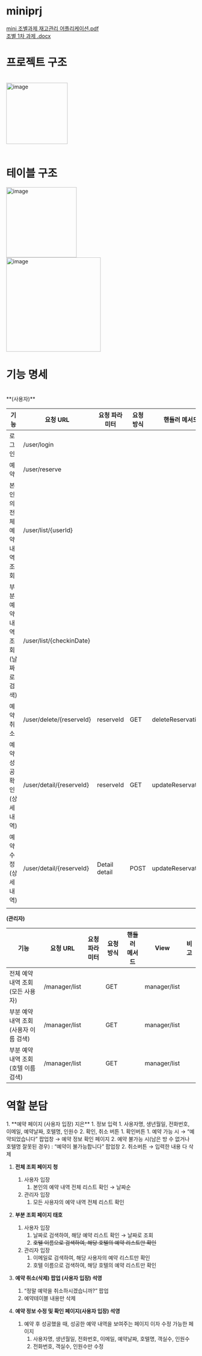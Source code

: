 # miniprj

[mini 조별과제 재고관리 어플리케이션.pdf](https://github.com/gaekobalding/miniprj/files/14881980/2.pdf)<br>
[조별 1차 과제 .docx](https://github.com/gaekobalding/miniprj/files/14881982/1.2._.1.docx)

<h1>프로젝트 구조</h1><br>
<img width="163" alt="image" src="https://github.com/user-attachments/assets/e04c4c27-8e83-481b-80fe-420300407a99"><br>
<br>
<h1>테이블 구조</h1>
<img width="187" alt="image" src="https://github.com/user-attachments/assets/85e05069-3504-4896-9496-1ed1ffe65c04">
<br>
<img width="251" alt="image" src="https://github.com/user-attachments/assets/6c3a087c-2fd8-44b9-968b-8eed6c5f116b">

<h1>기능 명세</h1><br>
**(사용자)**

| 기능 | 요청 URL | 요청 파라미터 | 요청 방식 | 핸들러 메서드 | View(.jsp) | 비고 |
| --- | --- | --- | --- | --- | --- | --- |
| 로그인 | /user/login |  |  |  |  |  |
| 예약 | /user/reserve |  |  |  |  |  |
| 본인의 전체 예약 내역 조회 | /user/list/{userId} |  |  |  | user/list |  |
| 부분 예약 내역 조회(날짜로 검색) | /user/list/{checkinDate} |  |  |  | user/list |  |
| 예약 취소 | /user/delete/{reserveId} | reserveId | GET | deleteReservation() | user/listview |  |
| 예약 성공 확인(상세내역) | /user/detail/{reserveId} | reserveId | GET | updateReservation | user/detail |  |
| 예약 수정(상세내역) | /user/detail/{reserveId} | Detail detail | POST | updateReservation() | user/detail |  |
|  |  |  |  |  |  |  |

**(관리자)**

| 기능 | 요청 URL | 요청 파라미터 | 요청 방식 | 핸들러 메서드 | View | 비고 |
| --- | --- | --- | --- | --- | --- | --- |
| 전체 예약 내역 조회(모든 사용자) | /manager/list |  | GET |  | manager/list |  |
| 부분 예약 내역 조회(사용자 이름 검색) | /manager/list |  | GET |  | manager/list |  |
| 부분 예약 내역 조회(호텔 이름 검색) | /manager/list |  | GET |  | manager/list |  |

<H1>역할 분담</H1>
1. **예약 페이지 (사용자 입장) 지은**
    1. 정보 입력
        1. 사용자명, 생년월일, 전화번호, 이메일, 예약날짜, 호텔명, 인원수
        2. 확인, 취소 버튼
            1. 확인버튼
                1. 예약 가능 시 → “예약되었습니다” 팝업창 → 예약 정보 확인 페이지
                2. 예약 불가능 시(남은 방 수 없거나 호텔명 잘못된 경우) : “예약이 불가능합니다” 팝업창
            2. 취소버튼 → 입력한 내용 다 삭제

1. **전체 조회 페이지 청**
    1. 사용자 입장
        1. 본인의 예약 내역 전체 리스트 확인 → 날짜순
    2. 관리자 입장
        1. 모든 사용자의 예약 내역 전체 리스트 확인

1. **부분 조회 페이지 태호**
    1. 사용자 입장
        1. 날짜로 검색하여, 해당 예약 리스트 확인 → 날짜로 조회
        2. ~~호텔 이름으로 검색하여, 해당 호텔의 예약 리스트만 확인~~
    2. 관리자 입장
        1. 이메일로 검색하여, 해당 사용자의 예약 리스트만 확인
        2. 호텔 이름으로 검색하여, 해당 호텔의 예약 리스트만 확인
            
            
2. **예약 취소(삭제) 팝업 (사용자 입장) 석영**
    1. “정말 예약을 취소하시겠습니까?” 팝업
    2. 예약테이블 내용만 삭제

1. **예약 정보 수정 및 확인 페이지(사용자 입장) 석영**
    1. 예약 후 성공했을 때, 성공한 예약 내역을 보여주는 페이지 이자 수정 가능한 페이지
        1. 사용자명, 생년월일, 전화번호, 이메일, 예약날짜, 호텔명, 객실수, 인원수
        2. 전화번호, 객실수, 인원수만 수정
